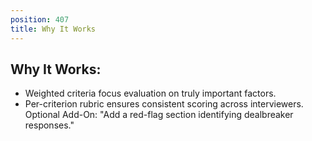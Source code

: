 ```yaml
---
position: 407
title: Why It Works
---
```


## Why It Works:

- Weighted criteria focus evaluation on truly important factors.
- Per-criterion rubric ensures consistent scoring across interviewers.
Optional Add-On: "Add a red-flag section identifying dealbreaker responses."